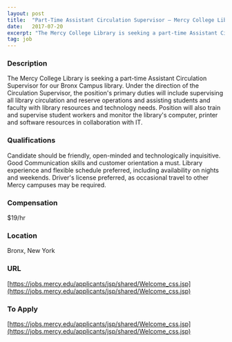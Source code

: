 ```yaml
---
layout: post
title:  "Part-Time Assistant Circulation Supervisor – Mercy College Library, Bronx - Mercy College"
date:   2017-07-20
excerpt: "The Mercy College Library is seeking a part-time Assistant Circulation Supervisor for our Bronx Campus library. Under the direction of the Circulation Supervisor, the position's primary duties will include supervising all library circulation and reserve operations and assisting students and faculty with library resources and technology needs. Position will also..."
tag: job
---
```


### Description   

The Mercy College Library is seeking a part-time Assistant Circulation Supervisor for our Bronx Campus library. Under the direction of the Circulation Supervisor, the position's primary duties will include supervising all library circulation and reserve operations and assisting students and faculty with library resources and technology needs. Position will also train and supervise student workers and monitor the library's computer, printer and software resources in collaboration with IT. 




### Qualifications   

Candidate should be friendly, open-minded and technologically inquisitive. Good Communication skills and customer orientation a must. Library experience and flexible schedule preferred, including availability on nights and weekends. Driver's license preferred, as occasional travel to other Mercy campuses may be required. 


### Compensation   

$19/hr 


### Location   

Bronx, New York


### URL   

[https://jobs.mercy.edu/applicants/jsp/shared/Welcome_css.jsp](https://jobs.mercy.edu/applicants/jsp/shared/Welcome_css.jsp)

### To Apply   

[https://jobs.mercy.edu/applicants/jsp/shared/Welcome_css.jsp](https://jobs.mercy.edu/applicants/jsp/shared/Welcome_css.jsp)





